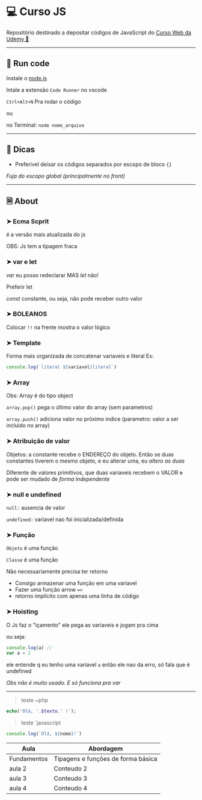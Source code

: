 # 💻 Curso JS

Repositório destinado a depositar códigos de JavaScript do [Curso Web da Udemy 🔗](https://www.udemy.com/course/curso-web/)
____
## 🚀 Run code
Instale o [node.js](https://nodejs.org/en/)

Intale a extensão `Code Runner` no vscode

`Ctrl+Alt+N` Pra rodar o código 

ou

no Terminal: `node nome_arquivo`
_____
## 🚨 Dicas

* Preferivel deixar os códigos separados por escopo de bloco `{}`

_Fuja do escopo global (principalmente no front)_



_____
## 🗎 About
### ➤ Ecma Scprit

é a versão mais atualizada do js

OBS: Js tem a tipagem fraca

### ➤ var e let

*var* eu posso redeclarar MAS *let* não!

Preferir let

*const* constante, ou seja, não pode receber outro valor

### ➤ BOLEANOS

Colocar `!!` na frente mostra o valor lógico


### ➤ Template

Forma mais organizada de concatenar variaveis e literal
Ex: 
```javascript
console.log(`literal ${variavel}literal`)
```


### ➤ Array

Obs: Array é do tipo object

`array.pop()` pega o último valor do array (sem parametros)

`array.push()` adiciona valor no próximo indice (parametro: valor a ser incluido no array)


### ➤ Atribuição de valor

Objetos: a constante recebe o ENDEREÇO do objeto.
Então se duas constantes tiverem o mesmo objeto, e eu alterar uma, eu *altero as duas*

Diferente de valores primitivos, que duas variaveis recebem o VALOR e pode ser mudado de *forma independente*


### ➤ null e undefined

`null:` ausencia de valor

`undefined:` variavel nao foi inicializada/definida

### ➤ Função

`Objeto` é uma função

`Classe` é uma função

Não necessariamente precisa ter retorno

* Consigo armazenar uma função em uma variavel
* Fazer uma função arrow `=>`
* retorno implícito com apenas uma linha de código 


### ➤ Hoisting

O Js faz o "içamento" ele pega as variaveis e jogam pra cima

ou seja:
```javascript
console.log(a) // 
var a = 2
```
ele entende q eu tenho uma variavel `a` então ele nao da erro,
só fala que é undefined

_Obs não é muito usado. E só funciona pra var_


 


___
>teste ~php
~~~~php
echo('Olá, '.$texto.' !');
~~~~

>teste `javascript
```javascript 
console.log(`Olá, ${nome}!`)
```

Aula   | Abordagem
--------- | ------
Fundamentos | Tipagens e funções de forma básica
aula 2 | Conteudo 2
aula 3 | Conteudo 3
aula 4 |  Conteudo 4

